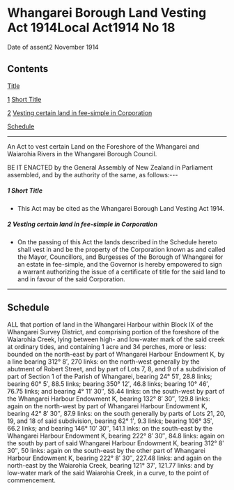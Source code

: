 # Whangarei Borough Land Vesting Act 1914Local Act1914 No 18

Date of assent2 November 1914

## Contents

[Title][0]

[1][1] [Short Title][1]

[2][2] [Vesting certain land in fee-simple in Corporation][2]

[Schedule][3]  
[][3]

---

An Act to vest certain Land on the Foreshore of the Whangarei and Waiarohia Rivers in the Whangarei Borough Council.

BE IT ENACTED by the General Assembly of New Zealand in Parliament assembled, and by the authority of the same, as follows:---

##### 1 Short Title
    
*   This Act may be cited as the Whangarei Borough Land Vesting Act 1914\.

##### 2 Vesting certain land in fee-simple in Corporation
    
*   On the passing of this Act the lands described in the Schedule hereto shall vest in and be the property of the Corporation known as and called the Mayor, Councillors, and Burgesses of the Borough of Whangarei for an estate in fee-simple, and the Governor is hereby empowered to sign a warrant authorizing the issue of a certificate of title for the said land to and in favour of the said Corporation.

---

## Schedule

ALL that portion of land in the Whangarei Harbour within Block IX of the Whangarei Survey District, and comprising portion of the foreshore of the Waiarohia Creek, lying between high- and low-water mark of the said creek at ordinary tides, and containing 1 acre and 34 perches, more or less: bounded on the north-east by part of Whangarei Harbour Endowment K, by a line bearing 312° 8′, 270 links: on the north-west generally by the abutment of Robert Street, and by part of Lots 7, 8, and 9 of a subdivision of part of Section 1 of the Parish of Whangarei, bearing 24° 51′, 28.8 links; bearing 60° 5′, 88.5 links; bearing 350° 12′, 46.8 links; bearing 10° 46′, 76.75 links; and bearing 4° 11′ 30″, 55.44 links: on the south-west by part of the Whangarei Harbour Endowment K, bearing 132° 8′ 30″, 129.8 links: again on the north-west by part of Whangarei Harbour Endowment K, bearing 42° 8′ 30″, 87.9 links: on the south generally by parts of Lots 21, 20, 19, and 18 of said subdivision, bearing 62° 1′, 9.3 links; bearing 106° 35′, 66.2 links; and bearing 146° 10′ 30″, 141.1 inks: on the south-east by the Whangarei Harbour Endowment K, bearing 222° 8′ 30″, 84.8 links: again on the south by part of said Whangarei Harbour Endowment K, bearing 312° 8′ 30″, 50 links: again on the south-east by the other part of Whangarei Harbour Endowment K, bearing 222° 8′ 30″, 227.48 links: and again on the north-east by the Waiarohia Creek, bearing 121° 37′, 121.77 links: and by low-water mark of the said Waiarohia Creek, in a curve, to the point of commencement.

[0]: http://www.legislation.govt.nz/act/local/1914/0018/latest/whole.html#DLM39576
[1]: http://www.legislation.govt.nz/act/local/1914/0018/latest/whole.html#DLM39578
[2]: http://www.legislation.govt.nz/act/local/1914/0018/latest/whole.html#DLM39579
[3]: http://www.legislation.govt.nz/act/local/1914/0018/latest/whole.html#DLM39580